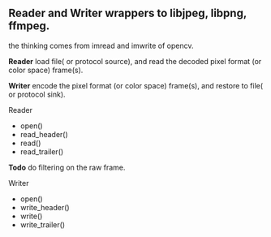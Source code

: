 ## **Reader** and **Writer** wrappers to libjpeg, libpng, ffmpeg.

the thinking comes from imread and imwrite of opencv.

**Reader** load file( or protocol source), and read the decoded pixel format (or color space) frame(s).

**Writer** encode the pixel format (or color space) frame(s), and restore to file( or protocol sink).



Reader 
- open()
- read_header()
- read()
- read_trailer()

**Todo** do filtering on the raw frame.

Writer
- open()
- write_header()
- write()
- write_trailer()

  





